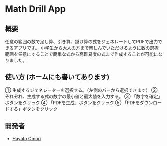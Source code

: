 # Math Drill App

## 概要
任意の範囲の数で足し算、引き算、掛け算の式をジェネレートしてPDFで出力できるアプリです。
小学生から大人の方まで楽しんでいただけるように数の選択範囲を任意にすることで簡単な式から高難易度の式まで作成することが可能になりました。

## 使い方 (ホームにも書いてあります)

① 生成するジェネレーターを選択する。（左側のバーから選択できます）
② それぞれ、生成する式の数字の最小値と最大値を入力する。
③ 「数字を確定」ボタンをクリック
④ 「PDFを生成」ボタンをクリック
⑤ 「PDFをダウンロードする」ボタンをクリック

## 開発者
- [Hayato Omori](https://twitter.com/hayato_omr)
